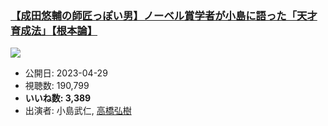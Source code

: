 ### [【成田悠輔の師匠っぽい男】ノーベル賞学者が小島に語った「天才育成法」【根本論】](https://www.youtube.com/watch?v=N4VizqzLR6M)
[![](https://img.youtube.com/vi/N4VizqzLR6M/sddefault.jpg)](https://www.youtube.com/watch?v=N4VizqzLR6M)
-   公開日: 2023-04-29
-   視聴数: 190,799
-   **いいね数: 3,389**
-   出演者: 小島武仁, [高橋弘樹](/rehacq_fan/people/高橋弘樹 "wikilink")
